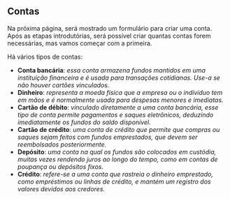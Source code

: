 ## Contas

Na próxima página, será mostrado um formulário para criar uma conta. 
Após as etapas introdutórias, será possível criar quantas contas forem necessárias, mas vamos começar com a primeira. 

Há vários tipos de contas:
- **Conta bancária**: _essa conta armazena fundos mantidos em uma instituição financeira e é usada para transações 
  cotidianas. Use-a se não houver cartões vinculados._
- **Dinheiro**: _representa a moeda física que a empresa ou o indivíduo tem em mãos e é normalmente usada para despesas 
  menores e imediatas._
- **Cartão de débito**: _vinculado diretamente a uma conta bancária, esse tipo de conta permite pagamentos e saques 
  eletrônicos, deduzindo imediatamente os fundos do saldo disponível._
- **Cartão de crédito**: _uma conta de crédito que permite que compras ou saques sejam feitos com fundos emprestados, 
  que devem ser reembolsados posteriormente._
- **Depósito**: _uma conta na qual os fundos são colocados em custódia, muitas vezes rendendo juros ao longo do tempo, 
  como em contas de poupança ou depósitos fixos._
- **Crédito**: _refere-se a uma conta que rastreia o dinheiro emprestado, como empréstimos ou linhas de crédito, 
  e mantém um registro dos valores devidos aos credores._
